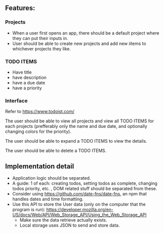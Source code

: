 ## Features: 
### Projects
- When a user first opens an app, there should be a default project where they can put their inputs in. 
- User should be able to create new projects and add new iitems to whichever projects they like. 
### TODO ITEMS
- Have title
- have description
- have a due date
- have a priority

### Interface
Refer to https://www.todoist.com/

The user should be able to view all projects and view all TODO ITEMS for each projects (prefferably only the name and due date, and optionally changing colors for the priority).

The user should be able to expand a TODO ITEMS to view the details. 

The user should be able to delete a TODO ITEMS. 
## Implementation detail
- Application logic should be separated. 
- A guide: 1 of each: creating todos, setting todos as complete, changing todos priority, etc. , DOM related stuff should be separated from these.
- Consider using https://github.com/date-fns/date-fns, an npm that handles dates and time formatting. 
- Use this API to store the User data (only on the computer that the program is run): https://developer.mozilla.org/en-US/docs/Web/API/Web_Storage_API/Using_the_Web_Storage_API
    - Make sure the data retrieve actually exists. 
    - Local storage uses JSON to send and store data. 